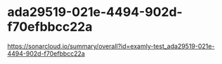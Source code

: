 # ada29519-021e-4494-902d-f70efbbcc22a
https://sonarcloud.io/summary/overall?id=examly-test_ada29519-021e-4494-902d-f70efbbcc22a
